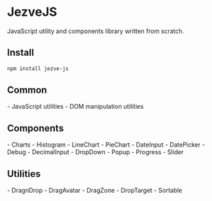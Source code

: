 # JezveJS
JavaScript utility and components library written from scratch.

<h2 align="left">Install</h2>

```bash
npm install jezve-js
```

<h2 align="left">Common</h2>
- JavaScript utilities
- DOM manipulation utilities

<h2 align="left">Components</h2>
- Charts
    - Histogram
    - LineChart
    - PieChart
- DateInput
- DatePicker
- Debug
- DecimalInput
- DropDown
- Popup
- Progress
- Slider

<h2 align="left">Utilities</h2>
- DragnDrop
    - DragAvatar
    - DragZone
    - DropTarget
- Sortable
